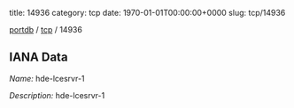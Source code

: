 title: 14936
category: tcp
date: 1970-01-01T00:00:00+0000
slug: tcp/14936

[portdb](/) / [tcp](/category/tcp.html) / 14936


## IANA Data

_Name:_ hde-lcesrvr-1

_Description:_ hde-lcesrvr-1

